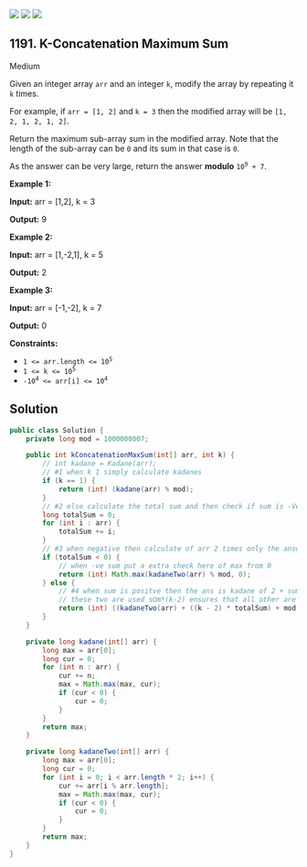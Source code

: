[![](https://img.shields.io/github/stars/javadev/LeetCode-in-Java?label=Stars&style=flat-square)](https://github.com/javadev/LeetCode-in-Java)
[![](https://img.shields.io/github/forks/javadev/LeetCode-in-Java?label=Fork%20me%20on%20GitHub%20&style=flat-square)](https://github.com/javadev/LeetCode-in-Java/fork)
[![](https://img.shields.io/badge/-LeetCode%20in%20Kotlin-blue?style=flat-square)](https://github.com/javadev/LeetCode-in-Kotlin)

## 1191\. K-Concatenation Maximum Sum

Medium

Given an integer array `arr` and an integer `k`, modify the array by repeating it `k` times.

For example, if `arr = [1, 2]` and `k = 3` then the modified array will be `[1, 2, 1, 2, 1, 2]`.

Return the maximum sub-array sum in the modified array. Note that the length of the sub-array can be `0` and its sum in that case is `0`.

As the answer can be very large, return the answer **modulo** <code>10<sup>9</sup> + 7</code>.

**Example 1:**

**Input:** arr = [1,2], k = 3

**Output:** 9

**Example 2:**

**Input:** arr = [1,-2,1], k = 5

**Output:** 2

**Example 3:**

**Input:** arr = [-1,-2], k = 7

**Output:** 0

**Constraints:**

*   <code>1 <= arr.length <= 10<sup>5</sup></code>
*   <code>1 <= k <= 10<sup>5</sup></code>
*   <code>-10<sup>4</sup> <= arr[i] <= 10<sup>4</sup></code>

## Solution

```java
public class Solution {
    private long mod = 1000000007;

    public int kConcatenationMaxSum(int[] arr, int k) {
        // int kadane = Kadane(arr);
        // #1 when k 1 simply calculate kadanes
        if (k == 1) {
            return (int) (kadane(arr) % mod);
        }
        // #2 else calculate the total sum and then check if sum is -Ve or +Ve
        long totalSum = 0;
        for (int i : arr) {
            totalSum += i;
        }
        // #3 when negative then calculate of arr 2 times only the answer is in there only
        if (totalSum < 0) {
            // when -ve sum put a extra check here of max from 0
            return (int) Math.max(kadaneTwo(arr) % mod, 0);
        } else {
            // #4 when sum is positve then the ans is kadane of 2 + sum * (k-2);
            // these two are used sUm*(k-2) ensures that all other are also included
            return (int) ((kadaneTwo(arr) + ((k - 2) * totalSum) + mod) % mod);
        }
    }

    private long kadane(int[] arr) {
        long max = arr[0];
        long cur = 0;
        for (int n : arr) {
            cur += n;
            max = Math.max(max, cur);
            if (cur < 0) {
                cur = 0;
            }
        }
        return max;
    }

    private long kadaneTwo(int[] arr) {
        long max = arr[0];
        long cur = 0;
        for (int i = 0; i < arr.length * 2; i++) {
            cur += arr[i % arr.length];
            max = Math.max(max, cur);
            if (cur < 0) {
                cur = 0;
            }
        }
        return max;
    }
}
```